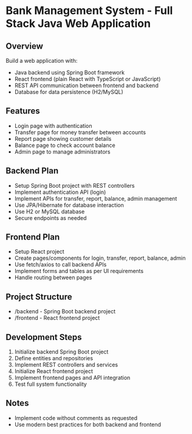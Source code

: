 # Bank Management System - Full Stack Java Web Application

## Overview
Build a web application with:
- Java backend using Spring Boot framework
- React frontend (plain React with TypeScript or JavaScript)
- REST API communication between frontend and backend
- Database for data persistence (H2/MySQL)

## Features
- Login page with authentication
- Transfer page for money transfer between accounts
- Report page showing customer details
- Balance page to check account balance
- Admin page to manage administrators

## Backend Plan
- Setup Spring Boot project with REST controllers
- Implement authentication API (login)
- Implement APIs for transfer, report, balance, admin management
- Use JPA/Hibernate for database interaction
- Use H2 or MySQL database
- Secure endpoints as needed

## Frontend Plan
- Setup React project
- Create pages/components for login, transfer, report, balance, admin
- Use fetch/axios to call backend APIs
- Implement forms and tables as per UI requirements
- Handle routing between pages

## Project Structure
- /backend - Spring Boot backend project
- /frontend - React frontend project

## Development Steps
1. Initialize backend Spring Boot project
2. Define entities and repositories
3. Implement REST controllers and services
4. Initialize React frontend project
5. Implement frontend pages and API integration
6. Test full system functionality

## Notes
- Implement code without comments as requested
- Use modern best practices for both backend and frontend
